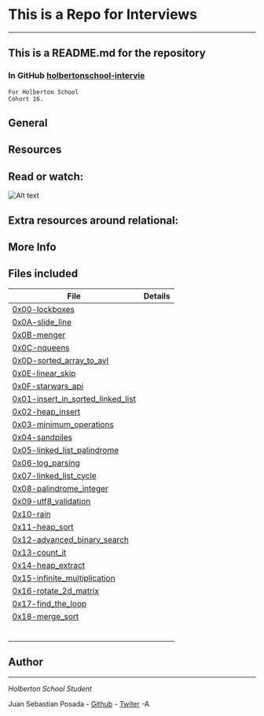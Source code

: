 # This is a Repo for Interviews
***
## This is a README.md for the repository
### In GitHub [holbertonschool-intervie]()
```
For Holberton School
Cohort 16.
```
## General

## Resources

## Read or watch:

![Alt text]()

## Extra resources around relational:

## More Info

## Files included
| File                 | Details                                    |
|--------------------- | ------------------------------------------ |
| [0x00-lockboxes](0x00-lockboxes) |	       |
| [0x0A-slide_line](0x0A-slide_line) |	       |
| [0x0B-menger](0x0B-menger) |	       |
| [0x0C-nqueens](0x0C-nqueens) |	       |
| [0x0D-sorted_array_to_avl](0x0D-sorted_array_to_avl) |	       |
| [0x0E-linear_skip](0x0E-linear_skip) |	       |
| [0x0F-starwars_api](0x0F-starwars_api) |	       |
| [0x01-insert_in_sorted_linked_list](0x01-insert_in_sorted_linked_list) |	       |
| [0x02-heap_insert](0x02-heap_insert) |	       |
| [0x03-minimum_operations](0x03-minimum_operations) |	       |
| [0x04-sandpiles](0x04-sandpiles) |	       |
| [0x05-linked_list_palindrome](0x05-linked_list_palindrome) |	       |
| [0x06-log_parsing](0x06-log_parsing) |	       |
| [0x07-linked_list_cycle](0x07-linked_list_cycle) |	       |
| [0x08-palindrome_integer](0x08-palindrome_integer) |	       |
| [0x09-utf8_validation](0x09-utf8_validation) |	       |
| [0x10-rain](0x10-rain) |	       |
| [0x11-heap_sort](0x11-heap_sort) |	       |
| [0x12-advanced_binary_search](0x12-advanced_binary_search) |	       |
| [0x13-count_it](0x13-count_it) |	       |
| [0x14-heap_extract](0x14-heap_extract) |	       |
| [0x15-infinite_multiplication](0x15-infinite_multiplication) |	       |
| [0x16-rotate_2d_matrix](0x16-rotate_2d_matrix) |	       |
| [0x17-find_the_loop](0x17-find_the_loop) |	       |
| [0x18-merge_sort](0x18-merge_sort) |	       |
| []() |	       |
| []() |	       |
| []() |	       |
| []() |	       |
| []() |	       |
| []() |	       |



## Author
***
*Holberton School Student*

Juan Sebastian Posada  - [Github](https://github.com/Juansepo13) - [Twiter](https://twitter.com/@JuanSeb35904130)
-A
